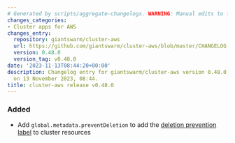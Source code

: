 ```yaml
---
# Generated by scripts/aggregate-changelogs. WARNING: Manual edits to this files will be overwritten.
changes_categories:
- Cluster apps for AWS
changes_entry:
  repository: giantswarm/cluster-aws
  url: https://github.com/giantswarm/cluster-aws/blob/master/CHANGELOG.md#0480---2023-11-13
  version: 0.48.0
  version_tag: v0.48.0
date: '2023-11-13T08:44:20+00:00'
description: Changelog entry for giantswarm/cluster-aws version 0.48.0, published
  on 13 November 2023, 08:44.
title: cluster-aws release v0.48.0
---
```


### Added
- Add `global.metadata.preventDeletion` to add the [deletion prevention label](https://docs.giantswarm.io/advanced/deletion-prevention/) to cluster resources
